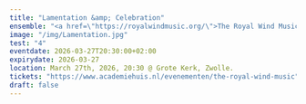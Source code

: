 ```yaml
---
title: "Lamentation &amp; Celebration"
ensemble: "<a href=\"https://royalwindmusic.org/\">The Royal Wind Music</a>"
image: "/img/Lamentation.jpg"
test: "4"
eventdate: 2026-03-27T20:30:00+02:00
expirydate: 2026-03-27
location: March 27th, 2026, 20:30 @ Grote Kerk, Zwolle.
tickets: "https://www.academiehuis.nl/evenementen/the-royal-wind-music"
draft: false
---
```


